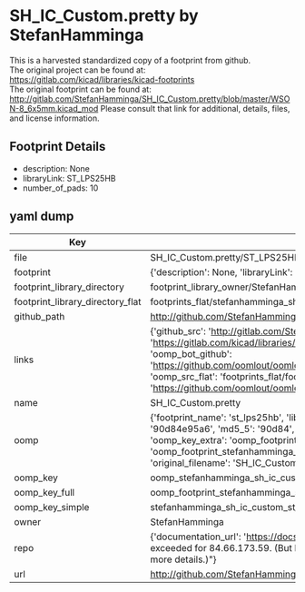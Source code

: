 # SH_IC_Custom.pretty by StefanHamminga  
This is a harvested standardized copy of a footprint from github.  
The original project can be found at:  
https://gitlab.com/kicad/libraries/kicad-footprints  
The original footprint can be found at:
http://gitlab.com/StefanHamminga/SH_IC_Custom.pretty/blob/master/WSON-8_6x5mm.kicad_mod
Please consult that link for additional, details, files, and license information.  
## Footprint Details
* description: None  
* libraryLink: ST_LPS25HB  
* number_of_pads: 10  
## yaml dump  
| Key | Value |  
| --- | --- |  
| file | SH_IC_Custom.pretty/ST_LPS25HB.kicad_mod |  
| footprint | {'description': None, 'libraryLink': 'ST_LPS25HB', 'number_of_pads': 10} |  
| footprint_library_directory | footprint_library_owner/StefanHamminga_SH_IC_Custom.pretty |  
| footprint_library_directory_flat | footprints_flat/stefanhamminga_sh_ic_custom_st_lps25hb/working |  
| github_path | http://github.com/StefanHamminga/SH_IC_Custom.pretty/blob/master/ST_LPS25HB.kicad_mod |  
| links | {'github_src': 'http://gitlab.com/StefanHamminga/SH_IC_Custom.pretty/blob/master/WSON-8_6x5mm.kicad_mod', 'github_src_repo': 'https://gitlab.com/kicad/libraries/kicad-footprints', 'oomp_bot': 'footprints/stefanhamminga_sh_ic_custom_st_lps25hb/working', 'oomp_bot_github': 'https://github.com/oomlout/oomlout_oomp_footprint_bot/tree/main/footprints/stefanhamminga_sh_ic_custom_st_lps25hb/working', 'oomp_src_flat': 'footprints_flat/footprints_flat/stefanhamminga_sh_ic_custom_st_lps25hb/working', 'oomp_src_flat_github': 'https://github.com/oomlout/oomlout_oomp_footprint_src/tree/main/footprints_flat/stefanhamminga_sh_ic_custom_st_lps25hb/working'} |  
| name | SH_IC_Custom.pretty |  
| oomp | {'footprint_name': 'st_lps25hb', 'library_name': 'sh_ic_custom', 'md5': '90d84e95a6c5e3a483924fb131b15add', 'md5_10': '90d84e95a6', 'md5_5': '90d84', 'md5_6': '90d84e', 'oomp_key': 'oomp_stefanhamminga_sh_ic_custom_st_lps25hb', 'oomp_key_extra': 'oomp_footprint_stefanhamminga_sh_ic_custom_st_lps25hb', 'oomp_key_full': 'oomp_footprint_stefanhamminga_sh_ic_custom_st_lps25hb_90d84e', 'oomp_key_simple': 'stefanhamminga_sh_ic_custom_st_lps25hb', 'original_filename': 'SH_IC_Custom.pretty/ST_LPS25HB.kicad_mod', 'owner_name': 'stefanhamminga'} |  
| oomp_key | oomp_stefanhamminga_sh_ic_custom_st_lps25hb |  
| oomp_key_full | oomp_footprint_stefanhamminga_sh_ic_custom_st_lps25hb |  
| oomp_key_simple | stefanhamminga_sh_ic_custom_st_lps25hb |  
| owner | StefanHamminga |  
| repo | {'documentation_url': 'https://docs.github.com/rest/overview/resources-in-the-rest-api#rate-limiting', 'message': "API rate limit exceeded for 84.66.173.59. (But here's the good news: Authenticated requests get a higher rate limit. Check out the documentation for more details.)"} |  
| url | http://github.com/StefanHamminga/SH_IC_Custom.pretty |  

